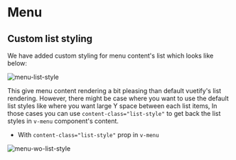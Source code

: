 # Menu

## Custom list styling

We have added custom styling for menu content's list which looks like below:

<img :src="$withBase('/images/components/menu-list-style.png')" alt="menu-list-style" class="medium-zoom">

This give menu content rendering a bit pleasing than default vuetify's list rendering. However, there might be case where you want to use the default list styles like where you want large Y space between each list items, In those cases you can use `content-class="list-style"` to get back the list styles in `v-menu` component's content.

- With `content-class="list-style"` prop in `v-menu`

<img :src="$withBase('/images/components/menu-wo-list-style.png')" alt="menu-wo-list-style" class="medium-zoom">
